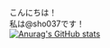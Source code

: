 こんにちは！<br>
私は@sho037です！<br>
[![Anurag's GitHub stats](https://github-readme-stats.vercel.app/api?username=sho037&count_private=true&show_icons=true&theme=purple)](https://github.com/anuraghazra/github-readme-stats)

<!---
sho037/sho037 is a ✨ special ✨ repository because its `README.md` (this file) appears on your GitHub profile.
You can click the Preview link to take a look at your changes.
--->
